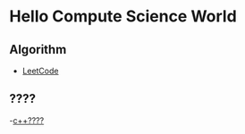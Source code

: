 # Hello Compute Science World

## Algorithm

- [LeetCode](https://qwfand.github.io/Blogs/#/algorithm/leetcode/LeetCode-contents)

## ????

-[c++????](https://qwfand.github.io/Blogs/#/date%20structure%20container/date%20structure%20container%20cpp)

